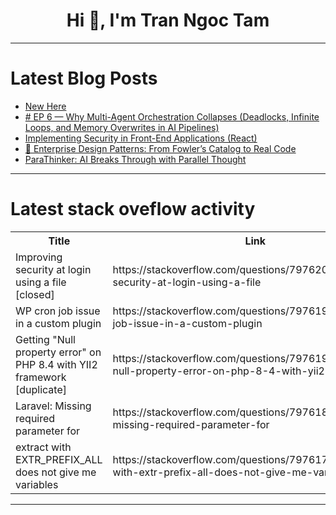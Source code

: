 <h1 align="center">Hi 👋, I'm Tran Ngoc Tam</h1>

---

# Latest Blog Posts 
<!-- BLOG-POST-LIST:START -->
- [New Here](https://dev.to/oxygen002/new-here-4n6l)
- [# EP 6 — Why Multi-Agent Orchestration Collapses &lpar;Deadlocks, Infinite Loops, and Memory Overwrites in AI Pipelines&rpar;](https://dev.to/onestardao/-ep-6-why-multi-agent-orchestration-collapses-deadlocks-infinite-loops-and-memory-overwrites-1e52)
- [Implementing Security in Front-End Applications &lpar;React&rpar;](https://dev.to/ashutoshsarangi/implementing-security-in-front-end-applications-react-5a33)
- [🏢 Enterprise Design Patterns: From Fowler’s Catalog to Real Code](https://dev.to/cesar_nikolascamacmelen/enterprise-design-patterns-from-fowlers-catalog-to-real-code-58d8)
- [ParaThinker: AI Breaks Through with Parallel Thought](https://dev.to/aiwithapex/parathinker-ai-breaks-through-with-parallel-thought-3hic)
<!-- BLOG-POST-LIST:END -->

---

# Latest stack oveflow activity
<table>
  <tr><th>Title</th><th>Link</th></tr>
  <!-- STACKOVERFLOW:START --><tr><td>Improving security at login using a file [closed]</td><td>https://stackoverflow.com/questions/79762036/improving-security-at-login-using-a-file</td></tr><tr><td>WP cron job issue in a custom plugin</td><td>https://stackoverflow.com/questions/79761974/wp-cron-job-issue-in-a-custom-plugin</td></tr><tr><td>Getting &quot;Null property error&quot; on PHP 8.4 with YII2 framework [duplicate]</td><td>https://stackoverflow.com/questions/79761946/getting-null-property-error-on-php-8-4-with-yii2-framework</td></tr><tr><td>Laravel: Missing required parameter for</td><td>https://stackoverflow.com/questions/79761891/laravel-missing-required-parameter-for</td></tr><tr><td>extract with EXTR_PREFIX_ALL does not give me variables</td><td>https://stackoverflow.com/questions/79761738/extract-with-extr-prefix-all-does-not-give-me-variables</td></tr><!-- STACKOVERFLOW:END -->
</table>

---


